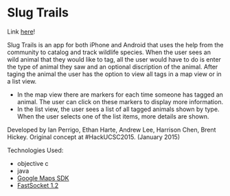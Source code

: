 Slug Trails
======

Link [here](http://challengepost.com/software/SlugTrails)!

Slug Trails is an app for both iPhone and Android that uses the help from the community to
catalog and track wildlife species. When the user sees an wild animal that they would like 
to tag, all the user would have to do is enter the type of animal they saw and an optional 
discription of the animal. After taging the animal the user has the option to view all tags 
in a map view or in a list view. 
 * In the map view there are markers for each time someone has tagged an animal. The user
   can click on these markers to display more information.
 * In the list view, the user sees a list of all tagged animals shown by type. When the user
   selects one of the list items, more details are shown.

Developed by Ian Perrigo, Ethan Harte, Andrew Lee, Harrison Chen, Brent Hickey.
Original concept at \#HackUCSC2015. (January 2015)

Technologies Used:
- objective c
- java
- [Google Maps SDK](https://developers.google.com/maps/documentation/ios/)
- [FastSocket 1.2](https://github.com/dreese/FastSocket)
